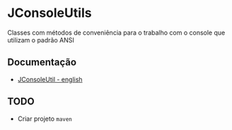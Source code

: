# JConsoleUtils
Classes com métodos de conveniência para o trabalho com o console que utilizam o padrão ANSI

## Documentação

- [JConsoleUtil - english](doc/toc.md)

## TODO
- Criar projeto ```maven```

